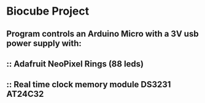# Biocube Project

## Program controls an Arduino Micro with a 3V usb power supply with: 
## :: Adafruit NeoPixel Rings (88 leds)
## :: Real time clock memory module DS3231 AT24C32
